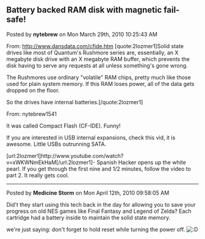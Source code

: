 ## Battery backed RAM disk with magnetic fail-safe!
Posted by **nytebrew** on Mon March 29th, 2010 10:25:43 AM

From: <!-- m --><a class="postlink" href="http://www.dansdata.com/cfide.htm">http://www.dansdata.com/cfide.htm</a><!-- m -->
[quote:2lozmer1]Solid state drives like most of Quantum's Rushmore series are, essentially, an X megabyte disk drive with an X megabyte RAM buffer, which prevents the disk having to serve any requests at all unless something's gone wrong.

The Rushmores use ordinary &quot;volatile&quot; RAM chips, pretty much like those used for plain system memory. If this RAM loses power, all of the data gets dropped on the floor.

So the drives have internal batteries.[/quote:2lozmer1]

From: nytebrew1541

It was called Compact Flash (CF-IDE). Funny!

If you are interested in USB internal expansions, check this vid, it is awesome. Little USBs outrunning SATA.

[url:2lozmer1]http&#58;//www&#46;youtube&#46;com/watch?v=xWKWNmEkHaM[/url:2lozmer1]- Spanish Hacker opens up the white pearl.
If you get through the first nine and 1/2 minutes, follow the video to part 2. It really gets cool.

--------------------------------------------------------------------------------

Posted by **Medicine Storm** on Mon April 12th, 2010 09:58:05 AM

Did't they start using this tech back in the day for allowing you to save your progress on old NES games like Final Fantasy and Legend of Zelda? Each cartridge had a battery inside to maintain the solid state memory.

we're just saying: don't forget to hold reset while turning the power off.  <!-- s:D --><img src="{SMILIES_PATH}/icon_e_biggrin.gif" alt=":D" title="Very Happy" /><!-- s:D -->

